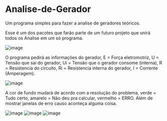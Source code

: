 # Analise-de-Gerador
Um programa simples para fazer a analise de geradores teóricos.

Esse é um dos pacotes que farão parte de um futuro projeto que unirá todos os Analise em um só programa.

![image](https://cdn.discordapp.com/attachments/557208766970462278/741725798913802330/2020-08-08_15-30.png)

O programa pedirá as informações do gerador, E = Força eletromotriz, U = Tensão que sai do gerador, Ui = Tensão que o gerador consome (interna), R = Resistencia do circuito, Ri = Resistencia interna do gerador, I = Corrente (Amperagem).

![image](https://cdn.discordapp.com/attachments/557208766970462278/741726216293187594/unknown.png)

A cor de fundo mudará de acordo com a resolução do problema, verde = Tudo certo, amarelo = Não deu pra calcular, vermelho = ERRO. Além de mostrar janelas de erro causo aconteça alguma coisa.

![image](https://cdn.discordapp.com/attachments/748281395448774676/748281919279726662/unknown.png)
![image](https://cdn.discordapp.com/attachments/748281395448774676/748281796365385818/unknown.png)
![image](https://cdn.discordapp.com/attachments/748281395448774676/748282274725888101/unknown.png)

